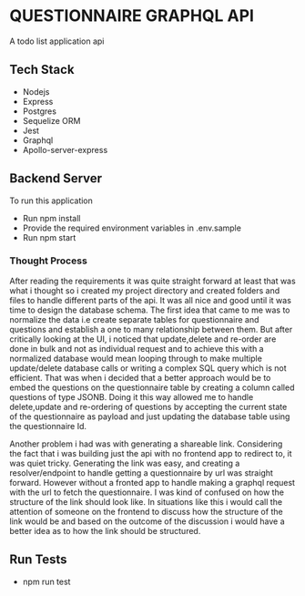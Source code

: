 # QUESTIONNAIRE GRAPHQL API

A todo list application api

## Tech Stack

- Nodejs
- Express
- Postgres
- Sequelize ORM
- Jest
- Graphql
- Apollo-server-express
## Backend Server
To run this application

- Run npm install
- Provide the required environment variables in .env.sample
- Run npm start

### Thought Process

After reading the requirements it was quite straight forward at least that was what i thought so i created my project directory
and created folders and files to handle different parts of the api. It was all nice and good until it was time to design the database schema.
The first idea that came to me was to normalize the data i.e create separate tables for questionnaire and questions and establish a one to many relationship between them. But after critically looking at the UI, i noticed that update,delete and re-order are done in bulk and not as individual request and to achieve this with a normalized database would mean looping through to make multiple update/delete database calls or writing a complex SQL query which is not efficient. That was when i decided that a better approach would be to embed the questions on the questionnaire table by creating a column called questions of type JSONB. Doing it this way allowed me to handle delete,update and re-ordering of questions by accepting the current state of the questionnaire as payload and just updating the database table using the questionnaire Id.

Another problem i had was with generating a shareable link. Considering the fact that i was building just the api with no frontend app to redirect to, it was quiet tricky. Generating the link was easy, and creating a resolver/endpoint to handle getting a questionnaire by url was straight forward. However without a fronted app to handle making a graphql request with the url to fetch the questionnaire. I was kind of confused on how the structure of the link should look like. In situations like this i would call the attention of someone on the frontend to discuss how the structure of the link would be and based on the outcome of the discussion i would have a better idea as to how the link should be structured.

## Run Tests
- npm run test
